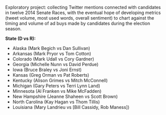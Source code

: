 Exploratory project: collecting Twitter mentions connected with candidates in twelve 2014 Senate Races, with the eventual hope of developing metrics (tweet volume, most used words, overall sentiment) to chart against the timing and volume of ad buys made by candidates during the election season. 

**State (D vs R):**

* Alaska (Mark Begich vs Dan Sullivan)  
* Arkansas (Mark Pryor vs Tom Cotton)  
* Colorado (Mark Udall vs Cory Gardner)  
* Georgia (Michelle Nunn vs David Perdue)  
* Iowa (Bruce Braley vs Joni Ernst)  
* Kansas (Greg Orman vs Pat Roberts)  
* Kentucky (Alison Grimes vs Mitch McConnell)  
* Michigan (Gary Peters vs Terri Lynn Land)  
* Minnesota (Al Franken vs Mike McFadden)  
* New Hampshire (Jeanne Shaheen vs Scott Brown)  
* North Carolina (Kay Hagan vs Thom Tillis)  
* Louisiana (Mary Landrieu vs [Bill Cassidy, Rob Maness])
